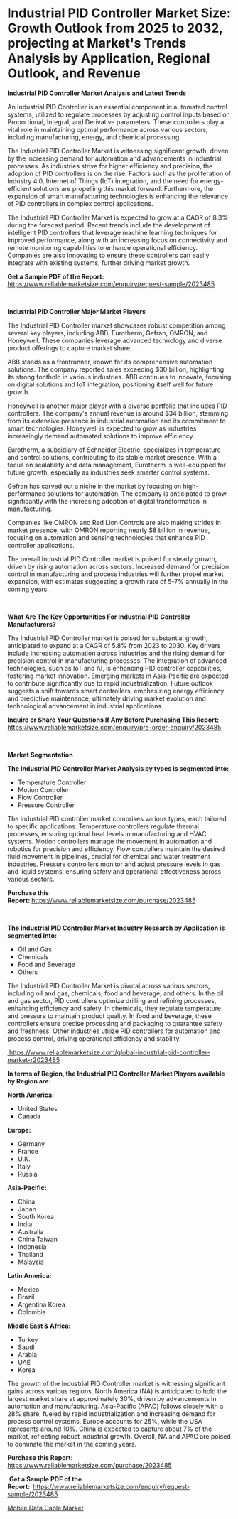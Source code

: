 <p><h1>Industrial PID Controller Market Size: Growth Outlook from 2025 to 2032, projecting at Market's Trends Analysis by Application, Regional Outlook, and Revenue</h1></p><p><strong>Industrial PID Controller Market Analysis and Latest Trends</strong></p>
<p><p>An Industrial PID Controller is an essential component in automated control systems, utilized to regulate processes by adjusting control inputs based on Proportional, Integral, and Derivative parameters. These controllers play a vital role in maintaining optimal performance across various sectors, including manufacturing, energy, and chemical processing.</p><p>The Industrial PID Controller Market is witnessing significant growth, driven by the increasing demand for automation and advancements in industrial processes. As industries strive for higher efficiency and precision, the adoption of PID controllers is on the rise. Factors such as the proliferation of Industry 4.0, Internet of Things (IoT) integration, and the need for energy-efficient solutions are propelling this market forward. Furthermore, the expansion of smart manufacturing technologies is enhancing the relevance of PID controllers in complex control applications.</p><p>The Industrial PID Controller Market is expected to grow at a CAGR of 8.3% during the forecast period. Recent trends include the development of intelligent PID controllers that leverage machine learning techniques for improved performance, along with an increasing focus on connectivity and remote monitoring capabilities to enhance operational efficiency. Companies are also innovating to ensure these controllers can easily integrate with existing systems, further driving market growth.</p></p>
<p><strong>Get a Sample PDF of the Report:&nbsp;</strong> <a href="https://www.reliablemarketsize.com/enquiry/request-sample/2023485?utm_campaign=2303&utm_medium=2&utm_source=Github&utm_content=ia&utm_term=12022025&utm_id=industrial-pid-controller">https://www.reliablemarketsize.com/enquiry/request-sample/2023485</a></p>
<p>&nbsp;</p>
<p><strong>Industrial PID Controller Major Market Players</strong></p>
<p><p>The Industrial PID Controller market showcases robust competition among several key players, including ABB, Eurotherm, Gefran, OMRON, and Honeywell. These companies leverage advanced technology and diverse product offerings to capture market share.</p><p>ABB stands as a frontrunner, known for its comprehensive automation solutions. The company reported sales exceeding $30 billion, highlighting its strong foothold in various industries. ABB continues to innovate, focusing on digital solutions and IoT integration, positioning itself well for future growth.</p><p>Honeywell is another major player with a diverse portfolio that includes PID controllers. The company's annual revenue is around $34 billion, stemming from its extensive presence in industrial automation and its commitment to smart technologies. Honeywell is expected to grow as industries increasingly demand automated solutions to improve efficiency.</p><p>Eurotherm, a subsidiary of Schneider Electric, specializes in temperature and control solutions, contributing to its stable market presence. With a focus on scalability and data management, Eurotherm is well-equipped for future growth, especially as industries seek smarter control systems.</p><p>Gefran has carved out a niche in the market by focusing on high-performance solutions for automation. The company is anticipated to grow significantly with the increasing adoption of digital transformation in manufacturing.</p><p>Companies like OMRON and Red Lion Controls are also making strides in market presence, with OMRON reporting nearly $8 billion in revenue, focusing on automation and sensing technologies that enhance PID controller applications.</p><p>The overall Industrial PID Controller market is poised for steady growth, driven by rising automation across sectors. Increased demand for precision control in manufacturing and process industries will further propel market expansion, with estimates suggesting a growth rate of 5-7% annually in the coming years.</p></p>
<p>&nbsp;</p>
<p><strong>What Are The Key Opportunities For Industrial PID Controller Manufacturers?</strong></p>
<p><p>The Industrial PID Controller market is poised for substantial growth, anticipated to expand at a CAGR of 5.8% from 2023 to 2030. Key drivers include increasing automation across industries and the rising demand for precision control in manufacturing processes. The integration of advanced technologies, such as IoT and AI, is enhancing PID controller capabilities, fostering market innovation. Emerging markets in Asia-Pacific are expected to contribute significantly due to rapid industrialization. Future outlook suggests a shift towards smart controllers, emphasizing energy efficiency and predictive maintenance, ultimately driving market evolution and technological advancement in industrial applications.</p></p>
<p><strong>Inquire or Share Your Questions If Any Before Purchasing This Report:</strong> <a href="https://www.reliablemarketsize.com/enquiry/pre-order-enquiry/2023485?utm_campaign=2303&utm_medium=2&utm_source=Github&utm_content=ia&utm_term=12022025&utm_id=industrial-pid-controller">https://www.reliablemarketsize.com/enquiry/pre-order-enquiry/2023485</a></p>
<p>&nbsp;</p>
<p><strong>Market Segmentation</strong></p>
<p><strong>The Industrial PID Controller Market Analysis by types is segmented into:</strong></p>
<p><ul><li>Temperature Controller</li><li>Motion Controller</li><li>Flow Controller</li><li>Pressure Controller</li></ul></p>
<p><p>The industrial PID controller market comprises various types, each tailored to specific applications. Temperature controllers regulate thermal processes, ensuring optimal heat levels in manufacturing and HVAC systems. Motion controllers manage the movement in automation and robotics for precision and efficiency. Flow controllers maintain the desired fluid movement in pipelines, crucial for chemical and water treatment industries. Pressure controllers monitor and adjust pressure levels in gas and liquid systems, ensuring safety and operational effectiveness across various sectors.</p></p>
<p><strong>Purchase this Report:&nbsp;</strong><a href="https://www.reliablemarketsize.com/purchase/2023485?utm_campaign=2303&utm_medium=2&utm_source=Github&utm_content=ia&utm_term=12022025&utm_id=industrial-pid-controller">https://www.reliablemarketsize.com/purchase/2023485</a></p>
<p>&nbsp;</p>
<p><strong>The Industrial PID Controller Market Industry Research by Application is segmented into:</strong></p>
<p><ul><li>Oil and Gas</li><li>Chemicals</li><li>Food and Beverage</li><li>Others</li></ul></p>
<p><p>The Industrial PID Controller Market is pivotal across various sectors, including oil and gas, chemicals, food and beverage, and others. In the oil and gas sector, PID controllers optimize drilling and refining processes, enhancing efficiency and safety. In chemicals, they regulate temperature and pressure to maintain product quality. In food and beverage, these controllers ensure precise processing and packaging to guarantee safety and freshness. Other industries utilize PID controllers for automation and process control, driving operational efficiency and stability.</p></p>
<p><a href="https://www.reliablemarketsize.com/global-industrial-pid-controller-market-r2023485?utm_campaign=2303&utm_medium=2&utm_source=Github&utm_content=ia&utm_term=12022025&utm_id=industrial-pid-controller">&nbsp;https://www.reliablemarketsize.com/global-industrial-pid-controller-market-r2023485</a></p>
<p><strong>In terms of Region, the Industrial PID Controller Market Players available by Region are:</strong></p>
<p>
    <p> <strong> North America: </strong>
        <ul>
            <li>United States</li>
            <li>Canada</li>
        </ul>
        </p> 
    <p> <strong> Europe: </strong>
        <ul>
            <li>Germany</li>
            <li>France</li>
            <li>U.K.</li>
            <li>Italy</li>
            <li>Russia</li>
        </ul>
        </p> 
    <p> <strong> Asia-Pacific: </strong>
        <ul>
            <li>China</li>
            <li>Japan</li>
            <li>South Korea</li>
            <li>India</li>
            <li>Australia</li>
            <li>China Taiwan</li>
            <li>Indonesia</li>
            <li>Thailand</li>
            <li>Malaysia</li>
        </ul>
        </p> 
    <p> <strong> Latin America: </strong>
        <ul>
            <li>Mexico</li>
            <li>Brazil</li>
            <li>Argentina Korea</li>
            <li>Colombia</li>
        </ul>
        </p> 
    <p> <strong> Middle East & Africa: </strong>
        <ul>
            <li>Turkey</li>
            <li>Saudi</li>
            <li>Arabia</li>
            <li>UAE</li>
            <li>Korea</li>
        </ul>
    </p>
    </p>
<p><p>The growth of the Industrial PID Controller market is witnessing significant gains across various regions. North America (NA) is anticipated to hold the largest market share at approximately 30%, driven by advancements in automation and manufacturing. Asia-Pacific (APAC) follows closely with a 28% share, fueled by rapid industrialization and increasing demand for process control systems. Europe accounts for 25%, while the USA represents around 10%. China is expected to capture about 7% of the market, reflecting robust industrial growth. Overall, NA and APAC are poised to dominate the market in the coming years.</p></p>
<p><strong>Purchase this Report: </strong><a href="https://www.reliablemarketsize.com/purchase/2023485?utm_campaign=2303&utm_medium=2&utm_source=Github&utm_content=ia&utm_term=12022025&utm_id=industrial-pid-controller">https://www.reliablemarketsize.com/purchase/2023485</a></p>
<p>&nbsp;<strong>Get a Sample PDF of the Report:&nbsp;&nbsp;</strong><a href="https://www.reliablemarketsize.com/enquiry/request-sample/2023485?utm_campaign=2303&utm_medium=2&utm_source=Github&utm_content=ia&utm_term=12022025&utm_id=industrial-pid-controller">https://www.reliablemarketsize.com/enquiry/request-sample/2023485</a></p>
<p><strong></strong></p>
<p><p><a href="https://github.com/pearlinewhite4692/Market-Research-Report-List-1/blob/main/mobile-data-cable-market.md?utm_campaign=2303&utm_medium=2&utm_source=Github&utm_content=ia&utm_term=12022025&utm_id=industrial-pid-controller">Mobile Data Cable Market</a></p></p>